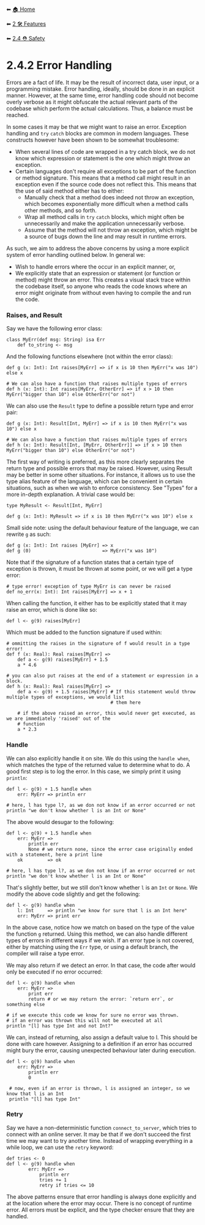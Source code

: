 ⬅ [🏠 Home](../../README.md)

⬅ [2 🛠 Features](../README.md)

⬅ [2.4 ⛑ Safety](README.md)

# 2.4.2 Error Handling

Errors are a fact of life. It may be the result of incorrect data, user input, or a programming mistake. Error handling,
ideally, should be done in an explicit manner. However, at the same time, error handling code should not become overly
verbose as it might obfuscate the actual relevant parts of the codebase which perform the actual calculations. Thus, a
balance must be reached.

In some cases it may be that we might want to raise an error. Exception handling and `try` `catch` blocks are common in 
modern languages. These constructs however have been shown to be somewhat troublesome:

- When several lines of code are wrapped in a try catch block, we do not know which expression or statement is the one 
  which might throw an exception.
- Certain languages don't require all exceptions to be part of the function or method signature. This means that a 
  method call might result in an exception even if the source code does not reflect this. This means that the use of
  said method either has to either: 
    - Manually check that a method does indeed not throw an exception, which becomes exponentially more difficult when a
      method calls other methods, and so forth. 
    - Wrap all method calls in `try` `catch` blocks, which might often be unnecessarily and make the application 
      unnecessarily verbose.
    - Assume that the method will not throw an exception, which might be a source of bugs down the line and may result
      in runtime errors.

As such, we aim to address the above concerns by using a more explicit system of error handling outlined below. In 
general we:
    
- Wish to handle errors where the occur in an explicit manner, or,
- We explicitly state that an expression or statement (or function or method) might throw an error. This creates a 
  visual stack trace within the codebase itself, so anyone who reads the code knows where an error might originate from
  without even having to compile the and run the code.

### Raises, and Result

Say we have the following error class:

    class MyErr(def msg: String) isa Err
        def to_string <- msg
    
And the following functions elsewhere (not within the error class):

    def g (x: Int): Int raises[MyErr] => if x is 10 then MyErr("x was 10") else x
    
    # We can also have a function that raises multiple types of errors
    def h (x: Int): Int raises[MyErr, OtherErr] => if x > 10 then MyErr("bigger than 10") else OtherErr("or not")
    
We can also use the `Result` type to define a possible return type and error pair:

    def g (x: Int): Result[Int, MyErr] => if x is 10 then MyErr("x was 10") else x
    
    # We can also have a function that raises multiple types of errors
    def h (x: Int): Result[Int, [MyErr, OtherErr]] => if x > 10 then MyErr("bigger than 10") else OtherErr("or not")
    
The first way of writing is preferred, as this more clearly separates the return type and possible errors that may be 
raised. However, using Result may be better in some other situations. For instance, it allows us to use the type alias 
feature of the language, which can be convenient in certain situations, such as when we wish to enforce consistency. See
"Types" for a more in-depth explanation. A trivial case would be:

    type MyResult <- Result[Int, MyErr]
    
    def g (x: Int): MyResult => if x is 10 then MyErr("x was 10") else x
    
Small side note: using the default behaviour feature of the language, we can rewrite `g` as such:

    def g (x: Int): Int raises [MyErr] => x
    def g (0)                          => MyErr("x was 10")
    
Note that if the signature of a function states that a certain type of exception is thrown, it must be thrown at some
point, or we will get a type error:

    # type error! exception of type MyErr is can never be raised
    def no_err(x: Int): Int raises[MyErr] => x + 1
 
When calling the function, it either has to be explicitly stated that it may raise an error, which is done like so:

    def l <- g(9) raises[MyErr]
    
Which must be added to the function signature if used within:

    # ommitting the raises in the signature of f would result in a type error!
    def f (x: Real): Real raises[MyErr] =>
        def a <- g(9) raises[MyErr] + 1.5
        a * 4.6
    
    # you can also put raises at the end of a statement or expression in a block.
    def h (x: Real): Real raises[MyErr] =>
        def a <- g(9) + 1.5 raises[MyErr] # If this statement would throw multiple types of exceptions, we would list 
                                          # them here
                                          
        # if the above raised an error, this would never get executed, as we are immediately 'raised' out of the 
        # function
        a * 2.3
    
### Handle    
    
We can also explicitly handle it on site. We do this using the `handle when`, which matches the type of the returned
value to determine what to do. A good first step is to log the error. In this case, we simply print it using `println`:
    
    def l <- g(9) + 1.5 handle when
        err: MyErr => println err
        
    # here, l has type l?, as we don not know if an error occurred or not
    println "we don't know whether l is an Int or None"
    
The above would desugar to the following:

    def l <- g(9) + 1.5 handle when
        err: MyErr => 
            println err
            None # we return none, since the error case originally ended with a statement, here a print line
        ok         => ok

    # here, l has type l?, as we don not know if an error occurred or not
    println "we don't know whether l is an Int or None"
    
That's slightly better, but we still don't know whether `l` is an `Int` or `None`. We modify the above code slightly
and get the following:

    def l <- g(9) handle when
        l: Int     => println "we know for sure that l is an Int here"
        err: MyErr => print err
 
In the above case, notice how we match on based on the type of the value the function `g` returned. Using this method, 
we can also handle different types of errors in different ways if we wish. If an error type is not covered, either by
matching using the `Err` type, or using a default branch, the compiler will raise a type error.
 
We may also return if we detect an error. In that case, the code after would only be executed if no error occurred:

    def l <- g(9) handle when
        err: MyErr =>
            print err
            return # or we may return the error: `return err`, or something else
            
    # if we execute this code we know for sure no error was thrown.
    # if an error was thrown this will not be executed at all
    println "[l] has type Int and not Int?"
    
We can, instead of returning, also assign a default value to l. This should be done with care however. Assigning
to a definition if an error has occurred might bury the error, causing unexpected behaviour later during execution.

    def l <- g(9) handle when
        err: MyErr =>
            println err
            0
            
     # now, even if an error is thrown, l is assigned an integer, so we know that l is an Int
     println "[l] has type Int"
    
### Retry

Say we have a non-deterministic function `connect_to_server`, which tries to connect with an online server. It may be
that if we don't succeed the first time we may want to try another time. Instead of wrapping everything in a while loop,
we can use the `retry` keyword:

    def tries <- 0
    def l <- g(9) handle when
            err: MyErr =>
                println err
                tries += 1
                retry if tries <= 10
    
The above patterns ensure that error handling is always done explicitly and at the location where the error may occur.
There is no concept of runtime error. All errors must be explicit, and the type checker ensure that they are handled.
